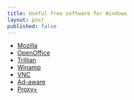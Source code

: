 ```yaml
---
title: Useful free software for Windows
layout: post
published: false
---
```

<ul>
  <li><a href="http://www.mozilla.org/">Mozilla</a></li>
  <li><a href="http://www.openoffice.org/">OpenOffice</a></li>
  <li><a href="http://www.trillian.cc/">Trillian</a></li>
  <li><a href="http://www.winamp.com/">Winamp</a></li>
  <li><a href="http://www.uk.research.att.com/vnc/">VNC</a></li>
  <li><a href="http://www.lavasoftusa.com/aaw.html">Ad-aware</a></li>
  <li><a href="http://www.proxyplus.cz/">Proxy+</a></li>
</ul>
